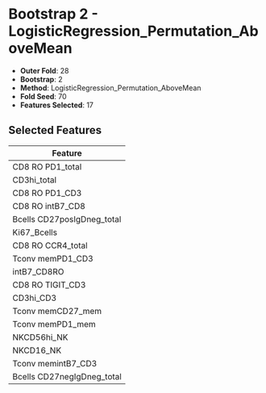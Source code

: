 # Bootstrap 2 - LogisticRegression_Permutation_AboveMean

- **Outer Fold**: 28
- **Bootstrap**: 2
- **Method**: LogisticRegression_Permutation_AboveMean
- **Fold Seed**: 70
- **Features Selected**: 17

## Selected Features

| Feature |
|---------|
| CD8 RO PD1_total |
| CD3hi_total |
| CD8 RO PD1_CD3 |
| CD8 RO intB7_CD8 |
| Bcells CD27posIgDneg_total |
| Ki67_Bcells |
| CD8 RO CCR4_total |
| Tconv memPD1_CD3 |
| intB7_CD8RO |
| CD8 RO TIGIT_CD3 |
| CD3hi_CD3 |
| Tconv memCD27_mem |
| Tconv memPD1_mem |
| NKCD56hi_NK |
| NKCD16_NK |
| Tconv memintB7_CD3 |
| Bcells CD27negIgDneg_total |
